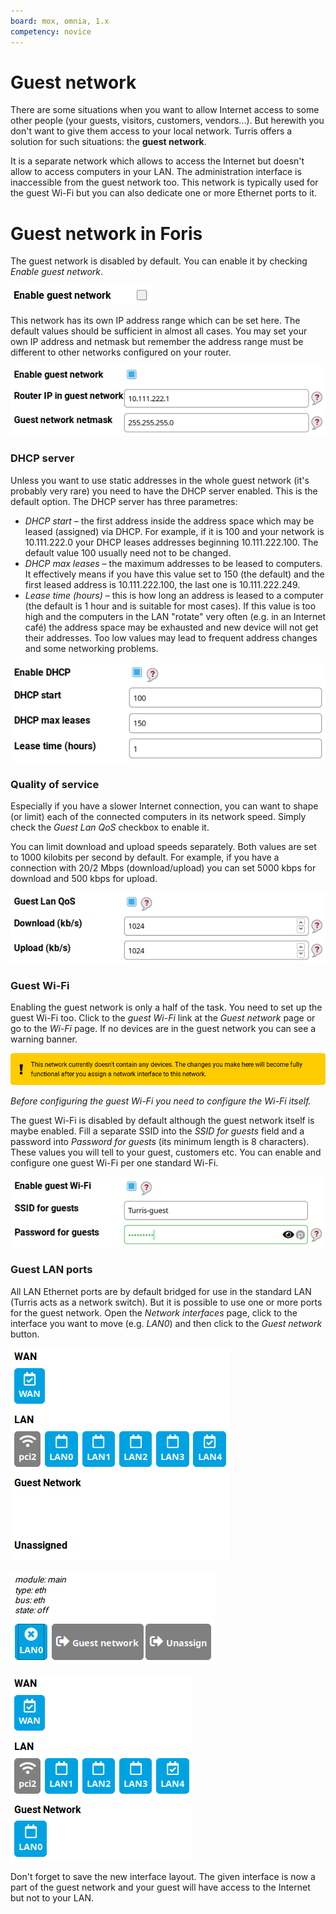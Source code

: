 ```yaml
---
board: mox, omnia, 1.x
competency: novice
---
```

# Guest network

There are some situations when you want to allow Internet access to some other people (your guests, visitors,
customers, vendors...). But herewith you don't want to give them access to your local network. Turris offers
a solution for such situations: the **guest network**.

It is a separate network which allows to access the Internet but doesn't allow to access computers in your LAN.
The administration interface is inaccessible from the guest network too. This network is typically used for
the guest Wi-Fi but you can also dedicate one or more Ethernet ports to it.

# Guest network in Foris

The guest network is disabled by default. You can enable it by checking _Enable guest network_.

![Enable guest network](enable.png)

This network has its own IP address range which can be set here. The default values should be sufficient in almost all
cases. You may set your own IP address and netmask but remember the address range must be different to other
networks configured on your router.

![IP address and netmask](ip.png)

### DHCP server

Unless you want to use static addresses in the whole guest network (it's probably very rare) you need to have
the DHCP server enabled. This is the default option. The DHCP server has three parametres:

* _DHCP start_ – the first address inside the address space which may be leased (assigned) via DHCP. For example,
     if it is 100 and your network is 10.111.222.0 your DHCP leases addresses beginning 10.111.222.100. The default
      value 100 usually need not to be changed.
* _DHCP max leases_ – the maximum addresses to be leased to computers. It effectively means if you have this
      value set to 150 (the default) and the first leased address is 10.111.222.100, the last one is 10.111.222.249.
* _Lease time (hours)_ – this is how long an address is leased to a computer (the default is 1 hour and
      is suitable for most cases). If this value is too high and the computers in the LAN "rotate" very often
      (e.g. in an Internet café) the address space may be exhausted and new device will not get their addresses.
      Too low values may lead to frequent address changes and some networking problems.

![DHCP settings](dhcp.png)

### Quality of service

Especially if you have a slower Internet connection, you can want to shape (or limit) each of the connected
computers in its network speed. Simply check the _Guest Lan QoS_ checkbox to enable it.

You can limit download and upload speeds separately. Both values are set to 1000 kilobits per second by default.
For example, if you have a connection with 20/2 Mbps (download/upload) you can set 5000 kbps for download and
500 kbps for upload.

![Quality of service](qos.png)

### Guest Wi-Fi

Enabling the guest network is only a half of the task. You need to set up the guest Wi-Fi too. Click to the
_guest Wi-Fi_ link at the _Guest network_ page or go to the _Wi-Fi_ page. If no devices are in the guest
network you can see a warning banner.

![No devices in guest network](no-devices.png)

*Before configuring the guest Wi-Fi you need to configure the Wi-Fi itself.*

The guest Wi-Fi is disabled by default although the guest network itself is maybe enabled. Fill a separate SSID
into the _SSID for guests_ field and a password into _Password for guests_ (its minimum length is 8 characters).
These values you will tell to your guest, customers etc. You can enable and configure one guest Wi-Fi per one
standard Wi-Fi.

![Guest Wi-Fi](guest-wifi.png)

### Guest LAN ports

All LAN Ethernet ports are by default bridged for use in the standard LAN (Turris acts as a network switch).
But it is possible to use one or more ports for the guest network. Open the _Network interfaces_ page, click to
the interface you want to move (e.g. _LAN0_) and then click to the _Guest network_ button.

![Network interfaces](interfaces.png)

![Moving interface](if-move.png)

![Interface in guest network](if-guest.png)

Don't forget to save the new interface layout. The given interface is now a part of the guest network and your guest
will have access to the Internet but not to your LAN.


